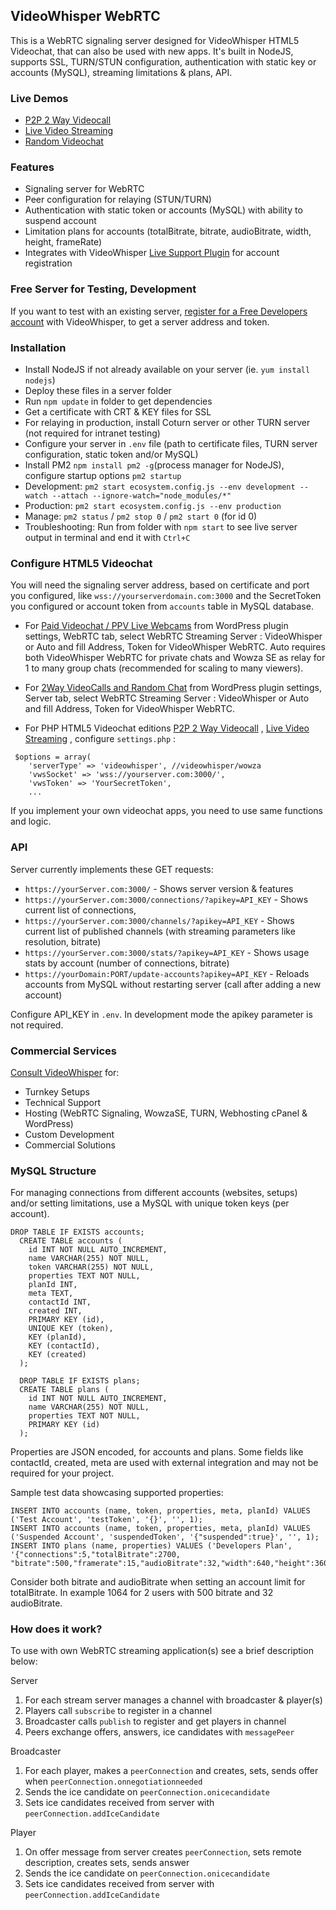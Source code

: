 ## VideoWhisper WebRTC

This is a WebRTC signaling server designed for VideoWhisper HTML5 Videochat, that can also be used with new apps. It's built in NodeJS, supports SSL, TURN/STUN configuration, authentication with static key or accounts (MySQL), streaming limitations & plans, API.

### Live Demos
* [P2P 2 Way Videocall](https://demo.videowhisper.com/p2p-html5-videocall/)
* [Live Video Streaming](https://demo.videowhisper.com/vws-html5-livestreaming/)
* [Random Videochat](https://2wayvideochat.com/random-videochat/)

### Features
* Signaling server for WebRTC
* Peer configuration for relaying (STUN/TURN)
* Authentication with static token or accounts (MySQL) with ability to suspend account
* Limitation plans for accounts (totalBitrate, bitrate, audioBitrate, width, height, frameRate)
* Integrates with VideoWhisper [Live Support Plugin](https://wordpress.org/plugins/live-support-tickets/) for account registration

### Free Server for Testing, Development
If you want to test with an existing server, [register for a Free Developers account](https://webrtchost.com/hosting-plans/#WebRTC-Only) with VideoWhisper, to get a server address and token. 

### Installation
* Install NodeJS if not already available on your server (ie. `yum install nodejs`)
* Deploy these files in a server folder
* Run `npm update` in folder to get dependencies 
* Get a certificate with CRT & KEY files for SSL
* For relaying in production, install Coturn server or other TURN server (not required for intranet testing)
* Configure your server in `.env` file (path to certificate files, TURN server configuration, static token and/or MySQL)
* Install PM2 `npm install pm2 -g`(process manager for NodeJS), configure startup options `pm2 startup`
* Development: `pm2 start ecosystem.config.js --env development --watch --attach --ignore-watch="node_modules/*"`
* Production: `pm2 start ecosystem.config.js --env production`
* Manage: `pm2 status` / `pm2 stop 0` / `pm2 start 0` (for id 0)
* Troubleshooting: Run from folder with `npm start` to see live server output in terminal and end it with `Ctrl+C`

### Configure HTML5 Videochat
You will need the signaling server address, based on certificate and port you configured, like `wss://yourserverdomain.com:3000` and the SecretToken you configured or account token from `accounts` table in MySQL database. 

* For [Paid Videochat / PPV Live Webcams](https://paidvideochat.com/) from WordPress plugin settings, WebRTC tab, select WebRTC Streaming Server : VideoWhisper or Auto and fill Address, Token for VideoWhisper WebRTC.
Auto requires both VideoWhisper WebRTC for private chats and Wowza SE as relay for 1 to many group chats (recommended for scaling to many viewers).

* For [2Way VideoCalls and Random Chat](https://2wayvideochat.com) from WordPress plugin settings, Server tab, select WebRTC Streaming Server : VideoWhisper or Auto and fill Address, Token for VideoWhisper WebRTC.

* For PHP HTML5 Videochat editions [P2P 2 Way Videocall](https://demo.videowhisper.com/p2p-html5-videocall/) , [Live Video Streaming](https://demo.videowhisper.com/vws-html5-livestreaming/) , configure `settings.php` :

```
 $options = array(
	'serverType' => 'videowhisper', //videowhisper/wowza 
	'vwsSocket' => 'wss://yourserver.com:3000/',
	'vwsToken' => 'YourSecretToken',
    ...
```
If you implement your own videochat apps, you need to use same functions and logic.

### API
Server currently implements these GET requests:
* `https://yourServer.com:3000/` - Shows server version & features
* `https://yourServer.com:3000/connections/?apikey=API_KEY` - Shows current list of connections,
* `https://yourServer.com:3000/channels/?apikey=API_KEY` - Shows current list of published channels (with streaming parameters like resolution, bitrate)
* `https://yourServer.com:3000/stats/?apikey=API_KEY` - Shows usage stats by account (number of connections, bitrate)
* `https://yourDomain:PORT/update-accounts?apikey=API_KEY` - Reloads accounts from MySQL without restarting server (call after adding a new account)

Configure API_KEY in `.env`. In development mode the apikey parameter is not required.

### Commercial Services
[Consult VideoWhisper](https://consult.videowhisper.com/) for:
* Turnkey Setups
* Technical Support
* Hosting (WebRTC Signaling, WowzaSE, TURN, Webhosting cPanel & WordPress)
* Custom Development
* Commercial Solutions

### MySQL Structure
For managing connections from different accounts (websites, setups) and/or setting limitations, use a MySQL with unique token keys (per account).

```
DROP TABLE IF EXISTS accounts;
  CREATE TABLE accounts (
    id INT NOT NULL AUTO_INCREMENT,
    name VARCHAR(255) NOT NULL,
    token VARCHAR(255) NOT NULL,
    properties TEXT NOT NULL,
    planId INT,
    meta TEXT,
    contactId INT,
    created INT,
    PRIMARY KEY (id),
    UNIQUE KEY (token), 
    KEY (planId),
    KEY (contactId),
    KEY (created)
  );

  DROP TABLE IF EXISTS plans;
  CREATE TABLE plans (
    id INT NOT NULL AUTO_INCREMENT,
    name VARCHAR(255) NOT NULL,
    properties TEXT NOT NULL,
    PRIMARY KEY (id)
  );

```
Properties are JSON encoded, for accounts and plans. Some fields like contactId, created, meta are used with external integration and may not be required for your project.

Sample test data showcasing supported properties:
```
INSERT INTO accounts (name, token, properties, meta, planId) VALUES ('Test Account', 'testToken', '{}', '', 1);
INSERT INTO accounts (name, token, properties, meta, planId) VALUES ('Suspended Account', 'suspendedToken', '{"suspended":true}', '', 1);
INSERT INTO plans (name, properties) VALUES ('Developers Plan', '{"connections":5,"totalBitrate":2700, "bitrate":500,"framerate":15,"audioBitrate":32,"width":640,"height":360}');
```
Consider both bitrate and audioBitrate when setting an account limit for totalBitrate. In example 1064 for 2 users with 500 bitrate and 32 audioBitrate.


### How does it work?
To use with own WebRTC streaming application(s) see a brief description below:

Server
 1. For each stream server manages a channel with broadcaster & player(s)
 2. Players call `subscribe` to register in a channel
 3. Broadcaster calls `publish` to register and get players in channel
 4. Peers exchange offers, answers, ice candidates with `messagePeer`

Broadcaster
 1. For each player, makes a `peerConnection` and creates, sets, sends offer when `peerConnection.onnegotiationneeded`
 2. Sends the ice candidate on `peerConnection.onicecandidate`
 3. Sets ice candidates received from server with `peerConnection.addIceCandidate`

Player
 1. On offer message from server creates `peerConnection`, sets remote description, creates sets, sends answer
 2. Sends the ice candidate on `peerConnection.onicecandidate`
 3. Sets ice candidates received from server with `peerConnection.addIceCandidate`